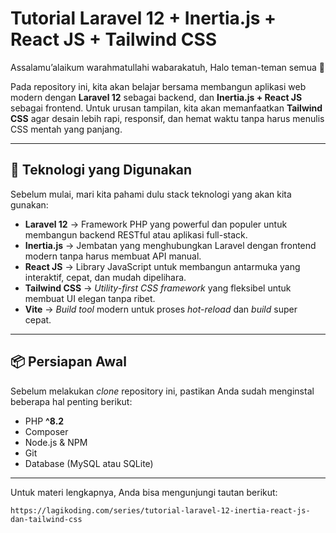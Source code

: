 # Tutorial Laravel 12 + Inertia.js + React JS + Tailwind CSS

Assalamu’alaikum warahmatullahi wabarakatuh,
 Halo teman-teman semua 👋

Pada repository ini, kita akan belajar bersama membangun aplikasi web modern dengan **Laravel 12** sebagai backend, dan **Inertia.js + React JS** sebagai frontend. Untuk urusan tampilan, kita akan memanfaatkan **Tailwind CSS** agar desain lebih rapi, responsif, dan hemat waktu tanpa harus menulis CSS mentah yang panjang.

------

## 🧩 Teknologi yang Digunakan

Sebelum mulai, mari kita pahami dulu stack teknologi yang akan kita gunakan:

- **Laravel 12** → Framework PHP yang powerful dan populer untuk membangun backend RESTful atau aplikasi full-stack.
- **Inertia.js** → Jembatan yang menghubungkan Laravel dengan frontend modern tanpa harus membuat API manual.
- **React JS** → Library JavaScript untuk membangun antarmuka yang interaktif, cepat, dan mudah dipelihara.
- **Tailwind CSS** → *Utility-first CSS framework* yang fleksibel untuk membuat UI elegan tanpa ribet.
- **Vite** → *Build tool* modern untuk proses *hot-reload* dan *build* super cepat.

------

## 📦 Persiapan Awal

Sebelum melakukan *clone* repository ini, pastikan Anda sudah menginstal beberapa hal penting berikut:

- PHP **^8.2**
- Composer
- Node.js & NPM
- Git
- Database (MySQL atau SQLite)

------

Untuk materi lengkapnya, Anda bisa mengunjungi tautan berikut:

```
https://lagikoding.com/series/tutorial-laravel-12-inertia-react-js-dan-tailwind-css
```

